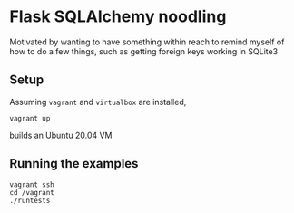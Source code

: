 # Flask SQLAlchemy noodling

Motivated by wanting to have something within reach to
remind myself of how to do a few things, such as getting
foreign keys working in SQLite3

## Setup

Assuming `vagrant` and `virtualbox` are installed,

    vagrant up

builds an Ubuntu 20.04 VM

## Running the examples

    vagrant ssh
    cd /vagrant
    ./runtests
